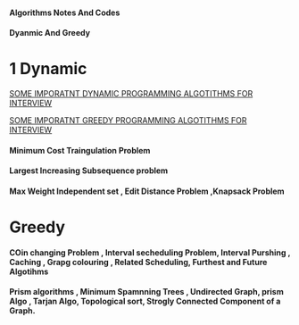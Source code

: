 #### Algorithms Notes And Codes 

#### Dyanmic And Greedy 

# 1 Dynamic 
[SOME IMPORATNT DYNAMIC PROGRAMMING ALGOTITHMS FOR INTERVIEW](https://www.ideserve.co.in/learn/dynamic-programming-interview-questions)

[SOME IMPORATNT GREEDY PROGRAMMING ALGOTITHMS FOR INTERVIEW](https://www.geeksforgeeks.org/top-20-greedy-algorithms-interview-questions/)


#### Minimum Cost Traingulation Problem
#### Largest Increasing Subsequence problem 
#### Max Weight Independent set , Edit Distance Problem ,Knapsack Problem  

# Greedy 

#### COin changing Problem , Interval secheduling Problem, Interval Purshing , Caching , Grapg colouring , Related Scheduling, Furthest and Future Algotihms 

#### Prism algorithms , Minimum Spamnning Trees , Undirected Graph, prism Algo , Tarjan Algo, Topological sort, Strogly Connected Component of a Graph. 

